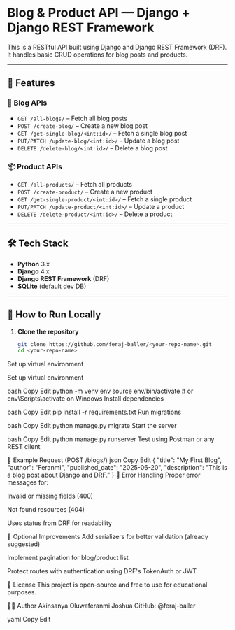 # Blog & Product API — Django + Django REST Framework

This is a RESTful API built using Django and Django REST Framework (DRF). It handles basic CRUD operations for blog posts and products.

---

## 📁 Features

### 📝 Blog APIs
- `GET /all-blogs/` – Fetch all blog posts
- `POST /create-blog/` – Create a new blog post
- `GET /get-single-blog/<int:id>/` – Fetch a single blog post
- `PUT/PATCH /update-blog/<int:id>/` – Update a blog post
- `DELETE /delete-blog/<int:id>/` – Delete a blog post

### 📦 Product APIs
- `GET /all-products/` – Fetch all products
- `POST /create-product/` – Create a new product
- `GET /get-single-product/<int:id>/` – Fetch a single product
- `PUT/PATCH /update-product/<int:id>/` – Update a product
- `DELETE /delete-product/<int:id>/` – Delete a product

---

## 🛠 Tech Stack

- **Python** 3.x
- **Django** 4.x
- **Django REST Framework** (DRF)
- **SQLite** (default dev DB)

---

## 🧪 How to Run Locally

1. **Clone the repository**
   ```bash
   git clone https://github.com/feraj-baller/<your-repo-name>.git
   cd <your-repo-name>
Set up virtual environment

Set up virtual environment

bash
Copy
Edit
python -m venv env
source env/bin/activate   # or env\Scripts\activate on Windows
Install dependencies

bash
Copy
Edit
pip install -r requirements.txt
Run migrations

bash
Copy
Edit
python manage.py migrate
Start the server

bash
Copy
Edit
python manage.py runserver
Test using Postman or any REST client

🧾 Example Request (POST /blogs/)
json
Copy
Edit
{
  "title": "My First Blog",
  "author": "Feranmi",
  "published_date": "2025-06-20",
  "description": "This is a blog post about Django and DRF."
}
🧯 Error Handling
Proper error messages for:

Invalid or missing fields (400)

Not found resources (404)

Uses status from DRF for readability

🔐 Optional Improvements
Add serializers for better validation (already suggested)

Implement pagination for blog/product list

Protect routes with authentication using DRF's TokenAuth or JWT

📄 License
This project is open-source and free to use for educational purposes.

👨‍💻 Author
Akinsanya Oluwaferanmi Joshua
GitHub: @feraj-baller

yaml
Copy
Edit
